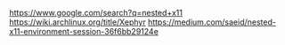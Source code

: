 https://www.google.com/search?q=nested+x11 https://wiki.archlinux.org/title/Xephyr https://medium.com/saeid/nested-x11-environment-session-36f6bb29124e
